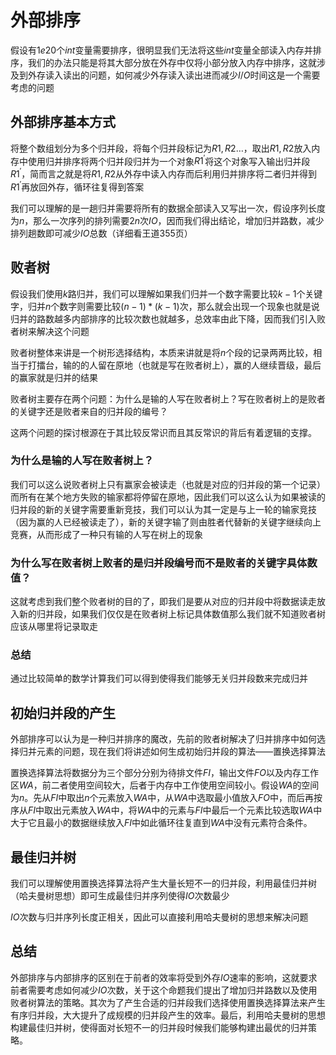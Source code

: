 # 外部排序

假设有$1e20$个$int$变量需要排序，很明显我们无法将这些$int$变量全部读入内存并排序，我们的办法只能是将其大部分放在外存中仅将小部分放入内存中排序，这就涉及到外存读入读出的问题，如何减少外存读入读出进而减少$I/O$时间这是一个需要考虑的问题

## 外部排序基本方式

将整个数组划分为多个归并段，将每个归并段标记为$R1,R2\ldots$，取出$R1,R2$放入内存中使用归并排序将两个归并段归并为一个对象$R1^{'}$将这个对象写入输出归并段$R1^{'}$，简而言之就是将$R1,R2$从外存中读入内存而后利用归并排序将二者归并得到$R1^{'}$再放回外存，循环往复得到答案

我们可以理解的是一趟归并需要将所有的数据全部读入又写出一次，假设序列长度为$n$，那么一次序列的排列需要$2n$次$IO$，因而我们得出结论，增加归并路数，减少排列趟数即可减少$IO$总数（详细看王道$355$页）

## 败者树

假设我们使用$k$路归并，我们可以理解如果我们归并一个数字需要比较$k-1$个关键字，归并$n$个数字则需要比较$(n-1)*(k-1)$次，那么就会出现一个现象也就是说归并的路数越多内部排序的比较次数也就越多，总效率由此下降，因而我们引入败者树来解决这个问题

败者树整体来讲是一个树形选择结构，本质来讲就是将$n$个段的记录两两比较，相当于打擂台，输的的人留在原地（也就是写在败者树上），赢的人继续晋级，最后的赢家就是归并的结果

败者树主要存在两个问题：为什么是输的人写在败者树上？写在败者树上的是败者的关键字还是败者来自的归并段的编号？

这两个问题的探讨根源在于其比较反常识而且其反常识的背后有着逻辑的支撑。

### 为什么是输的人写在败者树上？

我们可以这么说败者树上只有赢家会被读走（也就是对应的归并段的第一个记录）而所有在某个地方失败的输家都将停留在原地，因此我们可以这么认为如果被读的归并段的新的关键字需要重新竞技，我们可以认为其一定是与上一轮的输家竞技（因为赢的人已经被读走了），新的关键字输了则由胜者代替新的关键字继续向上竞赛，从而形成了一种只有输的人写在树上的现象

### 为什么写在败者树上败者的是归并段编号而不是败者的关键字具体数值？

这就考虑到我们整个败者树的目的了，即我们是要从对应的归并段中将数据读走放入新的归并段，如果我们仅仅是在败者树上标记具体数值那么我们就不知道败者树应该从哪里将记录取走

### 总结

通过比较简单的数学计算我们可以得到使得我们能够无关归并段数来完成归并

## 初始归并段的产生

外部排序可以认为是一种归并排序的魔改，先前的败者树解决了归并排序中如何选择归并元素的问题，现在我们将讲述如何生成初始归并段的算法——置换选择算法

置换选择算法将数据分为三个部分分别为待排文件$FI$，输出文件$FO$以及内存工作区$WA$，前二者使用空间较大，后者于内存中工作使用空间较小。假设$WA$的空间为$n$。先从$FI$中取出$n$个元素放入$WA$中，从$WA$中选取最小值放入$FO$中，而后再按序从$FI$中取出元素放入$WA$中，将$WA$中的元素与$FI$中最后一个元素比较选取$WA$中大于它且最小的数据继续放入$FI$中如此循环往复直到$WA$中没有元素符合条件。

## 最佳归并树

我们可以理解使用置换选择算法将产生大量长短不一的归并段，利用最佳归并树（哈夫曼树思想）即可生成最佳归并序列使得$IO$次数最少

$IO$次数与归并序列长度正相关，因此可以直接利用哈夫曼树的思想来解决问题

## 总结

外部排序与内部排序的区别在于前者的效率将受到外存$IO$速率的影响，这就要求前者需要考虑如何减少$IO$次数，关于这个命题我们提出了增加归并路数以及使用败者树算法的策略。其次为了产生合适的归并段我们选择使用置换选择算法来产生有序归并段，大大提升了成规模的归并段产生的效率。最后，利用哈夫曼树的思想构建最佳归并树，使得面对长短不一的归并段时候我们能够构建出最优的归并策略。